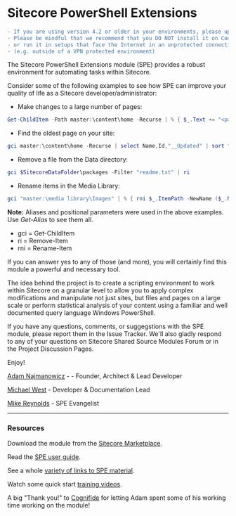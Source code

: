 Sitecore PowerShell Extensions
=======

```diff
- If you are using version 4.2 or older in your environments, please update them to 4.3 ASAP
- Please be mindful that we recommend that you DO NOT install it on Content Delivery servers
- or run it in setups that face the Internet in an unprotected connections 
- (e.g. outside of a VPN protected environment)
```

The Sitecore PowerShell Extensions module (SPE) provides a robust environment for automating tasks within Sitecore.

Consider some of the following examples to see how SPE can improve your quality of life as a Sitecore developer/administrator:

- Make changes to a large number of pages:
```powershell
Get-ChildItem -Path master:\content\home -Recurse | % { $_.Text += "<p>Updated with SPE</p>"  }
```

- Find the oldest page on your site:
```powershell
gci master:\content\home -Recurse | select Name,Id,"__Updated" | sort "__Updated"
```

- Remove a file from the Data directory:
```powershell
gci $SitecoreDataFolder\packages -Filter "readme.txt" | ri
```

- Rename items in the Media Library:
```powershell
gci "master:\media library\Images" | % { rni $_.ItemPath -NewName ($_.Name + "-old") }
```

**Note:** Aliases and positional parameters were used in the above examples. Use *Get-Alias* to see them all.

* gci = Get-ChildItem
* ri = Remove-Item
* rni = Rename-Item

If you can answer yes to any of those (and more), you will certainly find this module a powerful and necessary tool.

The idea behind the project is to create a scripting environment to work within Sitecore on a granular level to allow you to apply complex modifications and manipulate not just sites, but files and pages on a large scale or perform statistical analysis of your content using a familiar and well documented query language Windows PowerShell.

If you have any questions, comments, or suggegstions with the SPE module, please report them in the Issue Tracker. We'll also gladly respond to any of your questions on Sitecore Shared Source Modules Forum or in the Project Discussion Pages.

Enjoy!

[Adam Najmanowicz](http://blog.najmanowicz.com/) - - Founder, Architect & Lead Developer

[Michael West](http://michaellwest.blogspot.com) - Developer & Documentation Lead

[Mike Reynolds](http://sitecorejunkie.com/) - SPE Evangelist

---

### Resources

Download the module from the [Sitecore Marketplace](http://marketplace.sitecore.net/en/Modules/Sitecore_PowerShell_console.aspx).

Read the [SPE user guide](http://sitecorepowershell.gitbooks.io/sitecore-powershell-extensions/).

See a whole [variety of links to SPE material](http://blog.najmanowicz.com/sitecore-powershell-console/).

Watch some quick start [training videos](http://www.youtube.com/playlist?list=PLph7ZchYd_nCypVZSNkudGwPFRqf1na0b).

A big "Thank you!" to [Cognifide](http://www.cognifide.com/) for letting Adam spent some of his working time working on the module!
